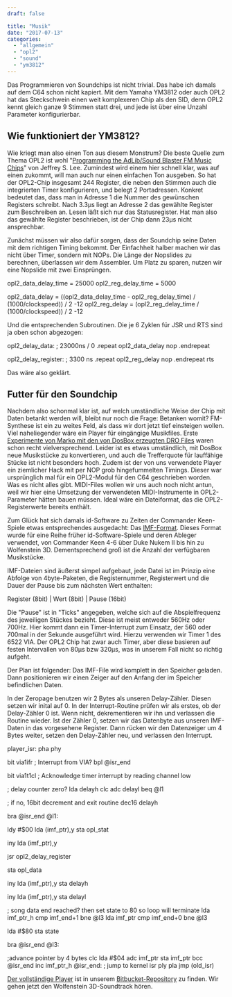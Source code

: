 ```yaml
---
draft: false

title: "Musik"
date: "2017-07-13"
categories: 
  - "allgemein"
  - "opl2"
  - "sound"
  - "ym3812"
---
```


Das Programmieren von Soundchips ist nicht trivial. Das habe ich damals auf dem C64 schon nicht kapiert. Mit dem Yamaha YM3812 oder auch OPL2 hat das Steckschwein einen weit komplexeren Chip als den SID, denn OPL2 kennt gleich ganze 9 Stimmen statt drei, und jede ist über eine Unzahl Parameter konfigurierbar.

## Wie funktioniert der YM3812?

Wie kriegt man also einen Ton aus diesem Monstrum? Die beste Quelle zum Thema OPL2 ist wohl "[Programming the AdLib/Sound Blaster FM Music Chips](http://www.shipbrook.net/jeff/sb.html)" von Jeffrey S. Lee. Zumindest wird einem hier schnell klar, was auf einen zukommt, will man auch nur einen einfachen Ton ausgeben. So hat der OPL2-Chip insgesamt 244 Register, die neben den Stimmen auch die integrierten Timer konfigurieren, und belegt 2 Portadressen. Konkret bedeutet das, dass man in Adresse 1 die Nummer des gewünschen Registers schreibt. Nach 3.3µs liegt an Adresse 2 das gewählte Register zum Beschreiben an. Lesen läßt sich nur das Statusregister. Hat man also das gewählte Register beschrieben, ist der Chip dann 23µs nicht ansprechbar.

Zunächst müssen wir also dafür sorgen, dass der Soundchip seine Daten mit dem richtigen Timing bekommt. Der Einfachheit halber machen wir das nicht über Timer, sondern mit NOPs. Die Länge der Nopslides zu berechnen, überlassen wir dem Assembler. Um Platz zu sparen, nutzen wir eine Nopslide mit zwei Einsprüngen.

opl2\_data\_delay\_time = 25000
opl2\_reg\_delay\_time = 5000

opl2\_data\_delay = ((opl2\_data\_delay\_time - opl2\_reg\_delay\_time) / (1000/clockspeed)) / 2 -12
opl2\_reg\_delay = (opl2\_reg\_delay\_time / (1000/clockspeed)) / 2 -12

Und die entsprechenden Subroutinen. Die je 6 Zyklen für JSR und RTS sind ja oben schon abgezogen:

opl2\_delay\_data: ; 23000ns / 0
.repeat opl2\_data\_delay
 nop
.endrepeat

opl2\_delay\_register: ; 3300 ns
.repeat opl2\_reg\_delay
 nop
.endrepeat
 rts

Das wäre also geklärt.

## Futter für den Soundchip

Nachdem also schonmal klar ist, auf welch umständliche Weise der Chip mit Daten betankt werden will, bleibt nur noch die Frage: Betanken womit? FM-Synthese ist ein zu weites Feld, als dass wir dort jetzt tief einsteigen wollen. Viel naheliegender wäre ein Player für eingängige Musikfiles. Erste [Experimente von Marko mit den von DosBox erzeugten DRO Files](http://steckschwein.de/2015/01/04/das-schwein-kann-singen/) waren schon recht vielversprechend. Leider ist es etwas umständlich, mit DosBox neue Musikstücke zu konvertieren, und auch die Trefferquote für lauffähige Stücke ist nicht besonders hoch. Zudem ist der von uns verwendete Player ein ziemlicher Hack mit per NOP grob hingefummelten Timings. Dieser war ursprünglich mal für ein OPL2-Modul für den C64 geschrieben worden. Was es nicht alles gibt. MIDI-Files wollen wir uns auch noch nicht antun, weil wir hier eine Umsetzung der verwendeten MIDI-Instrumente in OPL2-Parameter hätten bauen müssen. Ideal wäre ein Dateiformat, das die OPL2-Registerwerte bereits enthält.

Zum Glück hat sich damals id-Software zu Zeiten der Commander Keen-Spiele etwas entsprechendes ausgedacht: Das [IMF-Format](http://www.shikadi.net/moddingwiki/IMF_Format). Dieses Format wurde für eine Reihe früher id-Software-Spiele und deren Ableger verwendet, von Commander Keen 4-6 über Duke Nukem II bis hin zu Wolfenstein 3D. Dementsprechend groß ist die Anzahl der verfügbaren Musikstücke.

IMF-Dateien sind äußerst simpel aufgebaut, jede Datei ist im Prinzip eine Abfolge von 4byte-Paketen, die Registernummer, Registerwert und die Dauer der Pause bis zum nächsten Wert enthalten:

Register (8bit)  | Wert (8bit) | Pause (16bit)

Die "Pause" ist in "Ticks" angegeben, welche sich auf die Abspielfrequenz des jeweiligen Stückes bezieht. Diese ist meist entweder 560Hz oder 700Hz. Hier kommt dann ein Timer-Interrupt zum Einsatz, der 560 oder 700mal in der Sekunde ausgeführt wird. Hierzu verwenden wir Timer 1 des 6522 VIA. Der OPL2 Chip hat zwar auch Timer, aber diese basieren auf festen Intervallen von 80µs bzw 320µs, was in unserem Fall nicht so richtig aufgeht.

Der Plan ist folgender: Das IMF-File wird komplett in den Speicher geladen. Dann positionieren wir einen Zeiger auf den Anfang der im Speicher befindlichen Daten.

In der Zeropage benutzen wir 2 Bytes als unseren Delay-Zähler. Diesen setzen wir inital auf 0. In der Interrupt-Routine prüfen wir als erstes, ob der Delay-Zähler 0 ist. Wenn nicht, dekrementieren wir ihn und verlassen die Routine wieder. Ist der Zähler 0, setzen wir das Datenbyte aus unseren IMF-Daten in das vorgesehene Register. Dann rücken wir den Datenzeiger um 4 Bytes weiter, setzen den Delay-Zähler neu, und verlassen den Interrupt.

player\_isr:
 pha
 phy

bit via1ifr ; Interrupt from VIA?
 bpl @isr\_end

bit via1t1cl ; Acknowledge timer interrupt by reading channel low

; delay counter zero? 
 lda delayh
 clc
 adc delayl
 beq @l1

; if no, 16bit decrement and exit routine
 dec16 delayh

bra @isr\_end
@l1:

ldy #$00
 lda (imf\_ptr),y
 sta opl\_stat

iny
 lda (imf\_ptr),y

jsr opl2\_delay\_register

sta opl\_data

iny
 lda (imf\_ptr),y
 sta delayh

iny
 lda (imf\_ptr),y
 sta delayl

; song data end reached? then set state to 80 so loop will terminate
 lda imf\_ptr\_h
 cmp imf\_end+1
 bne @l3
 lda imf\_ptr
 cmp imf\_end+0
 bne @l3

lda #$80
 sta state

bra @isr\_end
@l3:

;advance pointer by 4 bytes
 clc
 lda #$04
 adc imf\_ptr
 sta imf\_ptr
 bcc @isr\_end
 inc imf\_ptr\_h
@isr\_end:
 ; jump to kernel isr
 ply
 pla
 jmp (old\_isr)

[Der vollständige Player](https://bitbucket.org/steckschwein/steckschwein-code/src/074d9f378daeedeb45166a346cafd39907be22c9/imfplayer/?at=default) ist in unserem [Bitbucket-Repository](https://bitbucket.org/steckschwein/steckschwein-code) zu finden. Wir gehen jetzt den Wolfenstein 3D-Soundtrack hören.
